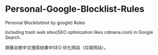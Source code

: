 # Personal-Google-Blocklist-Rules
Personal Blocklist(not by google) Rules

Including trash web sites(SEO optimization likes cdmana.com) in Google Search.


屏蔽谷歌中文搜索结果中SEO 优化网站（垃圾网站）。
